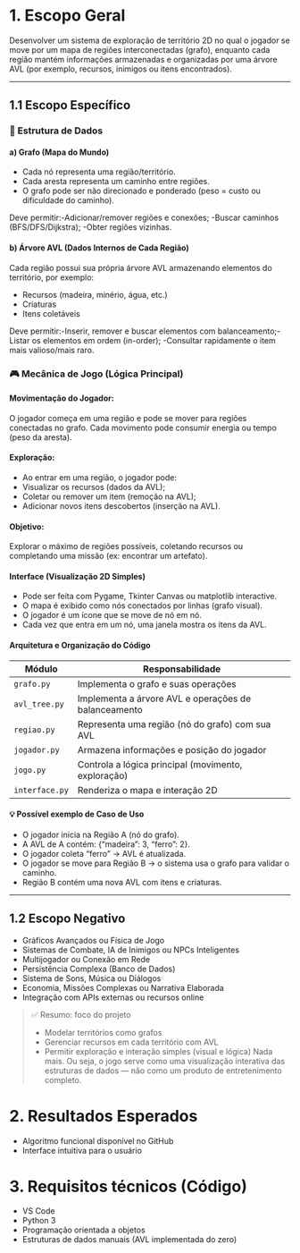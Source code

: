 # 1. Escopo Geral
Desenvolver um sistema de exploração de território 2D no qual o jogador se move por um mapa de regiões interconectadas (grafo), enquanto cada região mantém informações armazenadas e organizadas por uma árvore AVL (por exemplo, recursos, inimigos ou itens encontrados).

---
## 1.1 Escopo Específico

### 🎲 Estrutura de Dados
#### a) Grafo (Mapa do Mundo)
- Cada nó representa uma região/território.
- Cada aresta representa um caminho entre regiões.
- O grafo pode ser não direcionado e ponderado (peso = custo ou dificuldade do caminho).

Deve permitir:-Adicionar/remover regiões e conexões; -Buscar caminhos (BFS/DFS/Dijkstra); -Obter regiões vizinhas.

#### b) Árvore AVL (Dados Internos de Cada Região)
Cada região possui sua própria árvore AVL armazenando elementos do território, por exemplo:
- Recursos (madeira, minério, água, etc.)
- Criaturas
- Itens coletáveis

Deve permitir:-Inserir, remover e buscar elementos com balanceamento;-Listar os elementos em ordem (in-order); -Consultar rapidamente o item mais valioso/mais raro.

### 🎮 Mecânica de Jogo (Lógica Principal)

#### Movimentação do Jogador:
O jogador começa em uma região e pode se mover para regiões conectadas no grafo.
Cada movimento pode consumir energia ou tempo (peso da aresta).

#### Exploração:
- Ao entrar em uma região, o jogador pode:
- Visualizar os recursos (dados da AVL);
- Coletar ou remover um item (remoção na AVL);
- Adicionar novos itens descobertos (inserção na AVL).

#### Objetivo:
Explorar o máximo de regiões possíveis, coletando recursos ou completando uma missão (ex: encontrar um artefato).

#### Interface (Visualização 2D Simples)

- Pode ser feita com Pygame, Tkinter Canvas ou matplotlib interactive.
- O mapa é exibido como nós conectados por linhas (grafo visual).
- O jogador é um ícone que se move de nó em nó.
- Cada vez que entra em um nó, uma janela mostra os itens da AVL.

#### Arquitetura e Organização do Código

| Módulo         | Responsabilidade                                     |
| -------------- | ---------------------------------------------------- |
| `grafo.py`     | Implementa o grafo e suas operações                  |
| `avl_tree.py`  | Implementa a árvore AVL e operações de balanceamento |
| `regiao.py`    | Representa uma região (nó do grafo) com sua AVL      |
| `jogador.py`   | Armazena informações e posição do jogador            |
| `jogo.py`      | Controla a lógica principal (movimento, exploração)  |
| `interface.py` | Renderiza o mapa e interação 2D                      |

#### 💡 Possível exemplo de Caso de Uso

- O jogador inicia na Região A (nó do grafo).
- A AVL de A contém: {“madeira”: 3, “ferro”: 2}.
- O jogador coleta “ferro” → AVL é atualizada.
- O jogador se move para Região B → o sistema usa o grafo para validar o caminho.
- Região B contém uma nova AVL com itens e criaturas.

---
## 1.2 Escopo Negativo

- Gráficos Avançados ou Física de Jogo
- Sistemas de Combate, IA de Inimigos ou NPCs Inteligentes
- Multijogador ou Conexão em Rede
- Persistência Complexa (Banco de Dados)
- Sistema de Sons, Música ou Diálogos
- Economia, Missões Complexas ou Narrativa Elaborada
- Integração com APIs externas ou recursos online

> ✅ Resumo: foco do projeto
> - Modelar territórios como grafos
> - Gerenciar recursos em cada território com AVL
> - Permitir exploração e interação simples (visual e lógica)
> Nada mais.
> Ou seja, o jogo serve como uma visualização interativa das estruturas de dados — não como um produto de entretenimento completo.

# 2. Resultados Esperados

- Algoritmo funcional disponível no GitHub
- Interface intuitiva para o usuário

# 3. Requisitos técnicos (Código)
- VS Code
- Python 3
- Programação orientada a objetos
- Estruturas de dados manuais (AVL implementada do zero)
